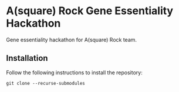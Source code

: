 # A(square) Rock Gene Essentiality Hackathon

Gene essentiality hackathon for A(square) Rock team.


## Installation

Follow the following instructions to install the repository:

```shell
git clone --recurse-submodules
```